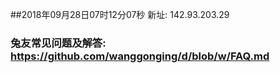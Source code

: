 ##2018年09月28日07时12分07秒 新址: 142.93.203.29
### 兔友常见问题及解答: https://github.com/wanggonging/d/blob/w/FAQ.md

